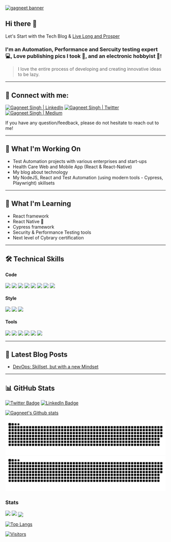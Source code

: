 <a href="http://gagneet.com/" target="_blank" rel="noreferrer"><img src="https://user-images.githubusercontent.com/203433/139530832-4c172386-ec46-4ccd-be70-f5e5056d3405.jpg" alt="gagneet banner"></a>

## Hi there 👋

Let's Start with the Tech Blog & [Live Long and Prosper](http://gagneet.com/)

### I'm an Automation, Performance and Sercuity testing expert 💻, Love publishing pics I took 📸, and an electronic hobbyist 🎨!

> I love the entire process of developing and creating innovative ideas to be lazy.

---

## 🤝 Connect with me:

<a href="https://www.linkedin.com/in/gagneet/"><img src="https://img.shields.io/badge/-LinkedIn-0e76a8?style=plastic&logo=linkedIn" alt="Gagneet Singh | LinkedIn" width="125px"/></a>
<a href="https://twitter.com/gagneet"><img src="https://img.shields.io/badge/-Twitter-1DA1F2?style=plastic&logo=Twitter" alt="Gagneet Singh | Twitter" width="125px"/></a>
<a href="https://medium.com/@gagneet"><img src="https://img.shields.io/badge/-Instagram-833AB4?style=plastic&logo=Medium" alt="Gagneet Singh | Medium" width="125px"/></a>

If you have any question/feedback, please do not hesitate to reach out to me!

---

## 🔭 What I'm Working On

- Test Automation projects with various enterprises and start-ups
- Health Care Web and Mobile App (React & React-Native)
- My blog about technology
- My NodeJS, React and Test Automation (using modern tools - Cypress, Playwright) skillsets

---

## 🌱 What I'm Learning
- React framework
- React Native 📱
- Cypress framework
- Security & Performance Testing tools
- Next level of Cybrary certification

---

## 🛠️ Technical Skills

#### Code
![](https://img.shields.io/badge/Code-React-informational?style=flat&logo=react&color=61DAFB) ![](https://img.shields.io/badge/Code-Redux-informational?style=flat&logo=Redux&color=764ABC) ![](https://img.shields.io/badge/Code-JavaScript-informational?style=flat&logo=JavaScript&color=F7DF1E) ![](https://img.shields.io/badge/Code-Ruby-informational?style=flat&logo=Ruby&color=CC342D) ![](https://img.shields.io/badge/Code-Ruby_on_Rails-informational?style=flat&logo=Ruby-On-Rails&color=CC0000) ![](https://img.shields.io/badge/Code-HTML5-informational?style=flat&logo=HTML5&color=E34F26) ![](https://img.shields.io/badge/Code-PostgreSQL-informational?style=flat&logo=PostgreSQL&color=336791) ![](https://img.shields.io/badge/Code-SQLite-informational?style=flat&logo=SQLite&color=003B57)

#### Style
![](https://img.shields.io/badge/Style-Bootstrap-informational?style=flat&logo=Bootstrap&color=7952B3) ![](https://img.shields.io/badge/Style-CSS3-informational?style=flat&logo=CSS3&color=1572B6) ![](https://img.shields.io/badge/Style-styled--components-informational?style=flat&logo=styled-components&color=DB7093)

#### Tools
![](https://img.shields.io/badge/Tools-Figma-informational?style=flat&logo=Figma&color=F24E1E) ![](https://img.shields.io/badge/Tools-NPM-informational?style=flat&logo=NPM&color=CB3837) ![](https://img.shields.io/badge/Tools-Heroku-informational?style=flat&logo=Heroku&color=430098) ![](https://img.shields.io/badge/Tools-Netlify-informational?style=flat&logo=netlify&color=00C7B7) ![](https://img.shields.io/badge/Tools-Git-informational?style=flat&logo=Git&color=F05032) ![](https://img.shields.io/badge/Tools-GitHub-informational?style=flat&logo=GitHub&color=181717)

---

## 📝 Latest Blog Posts
- [DevOps: Skillset, but with a new Mindset](https://medium.com/@gagneet/devops-skillset-but-with-a-new-mindset-ded3333da2d8)

---

## 📊 GitHub Stats

[![Twitter Badge](https://img.shields.io/badge/Twitter-Profile-informational?style=flat&logo=twitter&logoColor=white&color=1CA2F1)](https://twitter.com/gagneet)
[![LinkedIn Badge](https://img.shields.io/badge/LinkedIn-Profile-informational?style=flat&logo=linkedin&logoColor=white&color=0D76A8)](https://www.linkedin.com/in/gagneet/)

[![Gagneet's Github stats](https://github-readme-stats.vercel.app/api?username=gagneet)](https://github.com/gagneet)

![Gagneet's GitHub activity graph](https://raw.githubusercontent.com/gagneet/gagneet/output/github-contribution-grid-snake-sissa.svg#gh-dark-mode-only)
![Gagneet's GitHub activity graph](https://raw.githubusercontent.com/gagneet/gagneet/output/github-contribution-grid-snake-sissa-white.svg#gh-light-mode-only)

### Stats
<img  width="35" src="https://emojis.slackmojis.com/emojis/images/1531847048/4223/blob-100.gif?1531847048" />
<img  src="https://github-profile-summary-cards.vercel.app/api/cards/profile-details?username=gagneet&theme=github_dark&show_icons=true" />
<img align="center" src="https://github-readme-streak-stats.herokuapp.com/?user=gagneet&theme=tokyonight" />

[![Top Langs](https://github-readme-stats.vercel.app/api/top-langs/?username=gagneet&layout=compact)](https://github.com/gagneet)

[![Visitors](https://visitor-badge.glitch.me/badge?page_id=gagneet.gagneet)](http://gagneet.com/)

<!--
**gagneet/gagneet** is a ✨ _special_ ✨ repository because its `README.md` (this file) appears on your GitHub profile.

Here are some ideas to get you started:

- 🔭 I’m currently working on ...
- 🌱 I’m currently learning ...
- 👯 I’m looking to collaborate on ...
- 🤔 I’m looking for help with ...
- 💬 Ask me about ...
- 📫 How to reach me: ...
- 😄 Pronouns: ...
- ⚡ Fun fact: ...
-->
